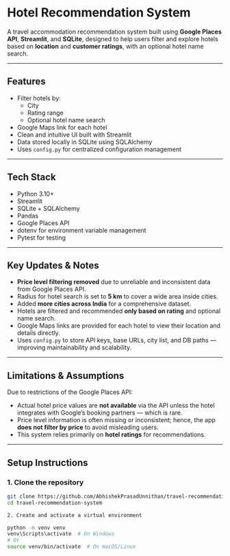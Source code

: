 # Hotel Recommendation System

A travel accommodation recommendation system built using **Google Places API**, **Streamlit**, and **SQLite**, designed to help users filter and explore hotels based on **location** and **customer ratings**, with an optional hotel name search.

---

## Features

- Filter hotels by:
  - City
  - Rating range
  - Optional hotel name search
- Google Maps link for each hotel
- Clean and intuitive UI built with Streamlit
- Data stored locally in SQLite using SQLAlchemy
- Uses `config.py` for centralized configuration management

---

## Tech Stack

- Python 3.10+
- Streamlit
- SQLite + SQLAlchemy
- Pandas
- Google Places API
- dotenv for environment variable management
- Pytest for testing

---

## Key Updates & Notes

- **Price level filtering removed** due to unreliable and inconsistent data from Google Places API.
- Radius for hotel search is set to **5 km** to cover a wide area inside cities.
- Added **more cities across India** for a comprehensive dataset.
- Hotels are filtered and recommended **only based on rating** and optional name search.
- Google Maps links are provided for each hotel to view their location and details directly.
- Uses `config.py` to store API keys, base URLs, city list, and DB paths — improving maintainability and scalability.

---

## Limitations & Assumptions

Due to restrictions of the Google Places API:

- Actual hotel price values are **not available** via the API unless the hotel integrates with Google’s booking partners — which is rare.
- Price level information is often missing or inconsistent; hence, the app **does not filter by price** to avoid misleading users.
- This system relies primarily on **hotel ratings** for recommendations.

---

## Setup Instructions

### 1. Clone the repository

```bash
git clone https://github.com/AbhishekPrasadUnnithan/travel-recommendation-system.git
cd travel-recommendation-system

2. Create and activate a virtual environment

python -m venv venv
venv\Scripts\activate  # On Windows
# Or
source venv/bin/activate  # On macOS/Linux


